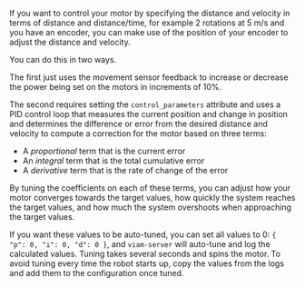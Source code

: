 If you want to control your motor by specifying the distance and velocity in terms of distance and distance/time, for example 2 rotations at 5 m/s and you have an encoder, you can make use of the position of your encoder to adjust the distance and velocity.

You can do this in two ways.

The first just uses the movement sensor feedback to increase or decrease the power being set on the motors in increments of 10%.

The second requires setting the `control_parameters` attribute and uses a PID control loop that measures the current position and change in position and determines the difference or error from the desired distance and velocity to compute a correction for the motor based on three terms:

- A _proportional_ term that is the current error
- An _integral_ term that is the total cumulative error
- A _derivative_ term that is the rate of change of the error

By tuning the coefficients on each of these terms, you can adjust how your motor converges towards the target values, how quickly the system reaches the target values, and how much the system overshoots when approaching the target values.

If you want these values to be auto-tuned, you can set all values to 0: `{ "p": 0, "i": 0, "d": 0 }`, and `viam-server` will auto-tune and log the calculated values.
Tuning takes several seconds and spins the motor.
To avoid tuning every time the robot starts up, copy the values from the logs and add them to the configuration once tuned.
